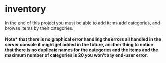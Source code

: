 # inventory

In the end of this project you must be able to add items add categories, and
browse items by their categories.

#### Note\* that there is no graphical error handling the errors all handled in the server console it might get added in the future, another thing to notice that there is no duplicate names for the categories and the items and the maximum number of categories is 20 you won't any end-user error.
